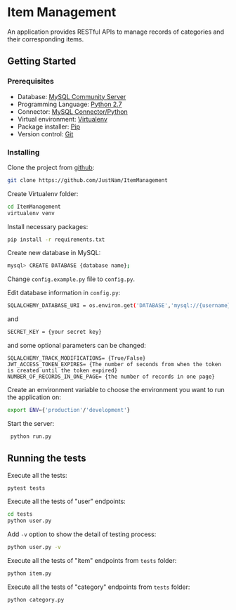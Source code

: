 
# Item Management

An application provides RESTful APIs to manage records of categories and their corresponding items.

## Getting Started

### Prerequisites
- Database: [MySQL Community Server](https://dev.mysql.com/downloads/mysql/)
- Programming Language: [ Python 2.7 ](https://www.python.org/download/releases/2.7/) 
- Connector: [ MySQL Connector/Python ](https://dev.mysql.com/downloads/connector/python/) 
- Virtual environment: [ Virtualenv ](https://virtualenv.pypa.io/en/latest/) 
- Package installer: [ Pip ](https://pip.pypa.io/en/urdy/installing/) 
- Version control: [ Git ](https://git-scm.com/downloads)





### Installing

Clone the project from [github](https://github.com):

```sh
git clone https://github.com/JustNam/ItemManagement
```


Create Virtualenv folder:

```sh
cd ItemManagement
virtualenv venv
```

Install necessary packages:
```sh
pip install -r requirements.txt
```
 
Create new database in MySQL:
```sh
mysql> CREATE DATABASE {database name};
```

Change `config.example.py` file to `config.py`.

Edit database information in `config.py`:
```sh
SQLALCHEMY_DATABASE_URI = os.environ.get('DATABASE','mysql://{username}:{password}@localhost/{database name}') 
```
and 
```sh
SECRET_KEY = {your secret key}
```
and some optional parameters can be changed:
```
SQLALCHEMY_TRACK_MODIFICATIONS= {True/False}
JWT_ACCESS_TOKEN_EXPIRES= {The number of seconds from when the token is created until the token expired}
NUMBER_OF_RECORDS_IN_ONE_PAGE= {the number of records in one page}
```
 
Create an environment variable to choose the environment you want to run the application on:
```sh
export ENV={'production'/'development'}
```

Start the server: 
```sh
 python run.py
 ```
 



## Running the tests
Execute all the tests:
```sh
pytest tests
```

Execute all the tests of "user" endpoints:
```sh
cd tests
python user.py
```
Add `-v` option to show the detail of testing process:
```sh
python user.py -v
```

Execute all the tests of "item" endpoints from `tests` folder:
```sh
python item.py
```

Execute all the tests of "category" endpoints from `tests` folder:
```sh
python category.py
```

